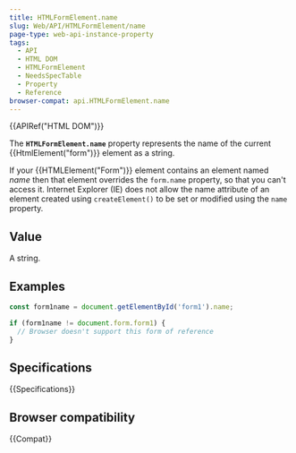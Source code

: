 ```yaml
---
title: HTMLFormElement.name
slug: Web/API/HTMLFormElement/name
page-type: web-api-instance-property
tags:
  - API
  - HTML DOM
  - HTMLFormElement
  - NeedsSpecTable
  - Property
  - Reference
browser-compat: api.HTMLFormElement.name
---
```

{{APIRef("HTML DOM")}}

The **`HTMLFormElement.name`** property represents the name of
the current {{HtmlElement("form")}} element as a string.

If your {{HTMLElement("Form")}} element contains an element named _name_ then
that element overrides the `form.name` property, so that you can't access it.
Internet Explorer (IE) does not allow the name attribute of an element created using
`createElement()` to be set or modified using the `name` property.

## Value

A string.

## Examples

```js
const form1name = document.getElementById('form1').name;

if (form1name != document.form.form1) {
  // Browser doesn't support this form of reference
}
```

## Specifications

{{Specifications}}

## Browser compatibility

{{Compat}}
